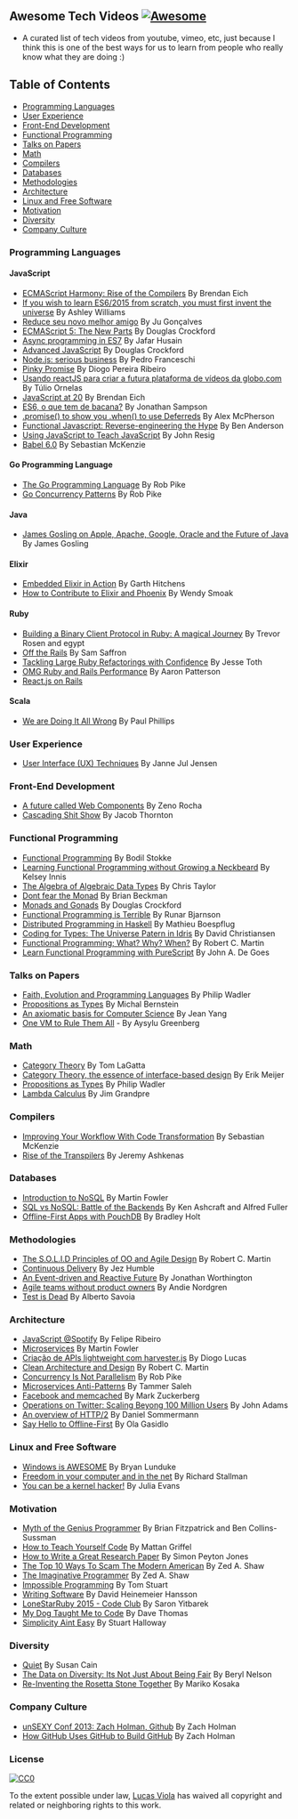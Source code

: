 ## Awesome Tech Videos [![Awesome](https://cdn.rawgit.com/sindresorhus/awesome/d7305f38d29fed78fa85652e3a63e154dd8e8829/media/badge.svg)](https://github.com/sindresorhus/awesome)

* A curated list of tech videos from youtube, vimeo, etc, just because
I think this is one of the best ways for us to learn from people who
really know what they are doing :)

## Table of Contents
* [Programming Languages](#programming-languages)
* [User Experience](#user-experience)
* [Front-End Development](#front-end-development)
* [Functional Programming](#functional-programming)
* [Talks on Papers](#talks-on-papers)
* [Math](#math)
* [Compilers](#compilers)
* [Databases](#databases)
* [Methodologies](#methodologies)
* [Architecture](#architecture)
* [Linux and Free Software](#linux-and-free-software)
* [Motivation](#motivation)
* [Diversity](#diversity)
* [Company Culture](#company-culture)

### Programming Languages

#### JavaScript

- [ECMAScript Harmony: Rise of the Compilers](https://www.youtube.com/watch?v=PlmsweSNhTw&index) By Brendan Eich
- [If you wish to learn ES6/2015 from scratch, you must first invent the universe](https://www.youtube.com/watch?v=DN4yLZB1vUQ) By Ashley Williams
- [Reduce seu novo melhor amigo](https://www.youtube.com/watch?v=P9mAnhNFKO4) By Ju Gonçalves
- [ECMAScript 5: The New Parts](https://www.youtube.com/watch?v=UTEqr0IlFKY) By Douglas Crockford
- [Async programming in ES7](https://www.youtube.com/watch?v=lil4YCCXRYc) By Jafar Husain
- [Advanced JavaScript](https://www.youtube.com/watch?v=DwYPG6vreJg) By Douglas Crockford
- [Node.js: serious business](https://www.youtube.com/watch?v=_0opytdAXHk) By Pedro Franceschi
- [Pinky Promise](https://www.youtube.com/watch?v=-N8kFr_gaAI) By Diogo Pereira Ribeiro
- [Usando reactJS para criar a futura plataforma de vídeos da globo.com](https://www.youtube.com/watch?v=Hm49qF7DAXw) By Túlio Ornelas
- [JavaScript at 20](https://www.youtube.com/watch?v=bM79WQ9iMZQ) By Brendan Eich
- [ES6, o que tem de bacana?](https://www.youtube.com/watch?v=VHRdSnJbNLg) By Jonathan Sampson
- [.promise() to show you .when() to use Deferreds](https://www.youtube.com/watch?v=juRtEEsHI9E) By Alex McPherson
- [Functional Javascript: Reverse-engineering the Hype](https://www.youtube.com/watch?v=aeh5Fmh_tmw) By Ben Anderson
- [Using JavaScript to Teach JavaScript](https://www.youtube.com/watch?v=H4sSldXv_S4) By John Resig
- [Babel 6.0](https://www.youtube.com/watch?v=Q_ncaTYEizc) By Sebastian McKenzie

#### Go Programming Language

- [The Go Programming Language](https://www.youtube.com/watch?v=rKnDgT73v8s) By Rob Pike
- [Go Concurrency Patterns](https://www.youtube.com/watch?v=f6kdp27TYZs) By Rob Pike

#### Java

- [James Gosling on Apple, Apache, Google, Oracle and the Future of Java](https://www.youtube.com/watch?v=9ei-rbULWoA) By James Gosling

#### Elixir

- [Embedded Elixir in Action](https://www.youtube.com/watch?v=kpzQrFC55q4) By Garth Hitchens
- [How to Contribute to Elixir and Phoenix](https://www.youtube.com/watch?v=uMrsJahHi3k) By Wendy Smoak

#### Ruby

- [Building a Binary Client Protocol in Ruby: A magical Journey](https://www.youtube.com/watch?v=JLoOAGEAAjo) By Trevor Rosen and egypt
- [Off the Rails](https://www.youtube.com/watch?v=aP5NNkzb4og) By Sam Saffron
- [Tackling Large Ruby Refactorings with Confidence](https://www.youtube.com/watch?v=Kr82hUeI_qI) By Jesse Toth
- [OMG Ruby and Rails Performance](https://www.youtube.com/watch?v=JMGmaRZtgM8) By Aaron Patterson
- [React.js on Rails](https://www.youtube.com/watch?v=kTSsZrub5iE)
#### Scala

- [We are Doing It All Wrong](https://www.youtube.com/watch?v=TS1lpKBMkgg) By Paul Phillips

### User Experience
- [User Interface (UX) Techniques](https://www.youtube.com/watch?v=7OSkB4BCx00) By Janne Jul Jensen

### Front-End Development
- [A future called Web Components](https://www.youtube.com/watch?v=TKYjzQ0T1q0) By Zeno Rocha
- [Cascading Shit Show](https://www.youtube.com/watch?v=iniwPUEbPUM) By Jacob Thornton

### Functional Programming

- [Functional Programming](https://www.youtube.com/watch?v=DHubfS8E--o) By Bodil Stokke
- [Learning Functional Programming without Growing a Neckbeard](https://www.youtube.com/watch?v=OOvL6QAxRK4) By Kelsey Innis
- [The Algebra of Algebraic Data Types](https://www.youtube.com/watch?v=YScIPA8RbVE) By Chris Taylor
- [Dont fear the Monad](https://www.youtube.com/watch?v=ZhuHCtR3xq8) By Brian Beckman
- [Monads and Gonads](https://www.youtube.com/watch?v=dkZFtimgAcM) By Douglas Crockford
- [Functional Programming is Terrible](https://www.youtube.com/watch?v=hzf3hTUKk8U) By Runar Bjarnson
- [Distributed Programming in Haskell](https://www.youtube.com/watch?v=qlnU73a3Cw0) By Mathieu Boespflug
- [Coding for Types: The Universe Patern in Idris](https://www.youtube.com/watch?v=AWeT_G04a0A) By David Christiansen
- [Functional Programming; What? Why? When?](https://www.youtube.com/watch?v=7Zlp9rKHGD4) By Robert C. Martin
- [Learn Functional Programming with PureScript](https://www.youtube.com/watch?v=LqYfdmb0eUU) By John A. De Goes

### Talks on Papers
- [Faith, Evolution and Programming Languages](https://www.youtube.com/watch?v=8frGknO8rIg) By Philip Wadler
- [Propositions as Types](https://www.youtube.com/watch?v=K-YYoigWN24) By Michal Bernstein
- [An axiomatic basis for Computer Science](https://www.youtube.com/watch?v=GQi-6-d5ooQ) By Jean Yang
- [One VM to Rule Them All](https://www.youtube.com/watch?v=L3e8G5l9gT8) - By Aysylu Greenberg

### Math

- [Category Theory](https://www.youtube.com/watch?v=o6L6XeNdd_k&list=FLCYmxNRJq3v_zDtEQrQuBKQ) By Tom LaGatta
- [Category Theory, the essence of interface-based design](https://www.youtube.com/watch?v=JMP6gI5mLHc) By Erik Meijer
- [Propositions as Types](https://www.youtube.com/watch?v=IOiZatlZtGU) By Philip Wadler
- [Lambda Calculus](https://www.youtube.com/watch?v=peOk3W7KZ4o) By Jim Grandpre

### Compilers

- [Improving Your Workflow With Code Transformation](https://www.youtube.com/watch?v=OFuDvqZmUrE) By Sebastian McKenzie
- [Rise of the Transpilers](https://www.youtube.com/watch?v=DspYurD75Ns) By Jeremy Ashkenas
### Databases

- [Introduction to NoSQL](https://www.youtube.com/watch?v=qI_g07C_Q5I) By Martin Fowler
- [SQL vs NoSQL: Battle of the Backends](https://www.youtube.com/watch?v=rRoy6I4gKWU) By Ken Ashcraft and Alfred Fuller
- [Offline-First Apps with PouchDB](https://www.youtube.com/watch?v=7L7esHWAjSU) By Bradley Holt

### Methodologies

- [The S.O.L.I.D Principles of OO and Agile Design](https://www.youtube.com/watch?v=t86v3N4OshQ) By Robert C. Martin
- [Continuous Delivery](https://www.youtube.com/watch?v=skLJuksCRTw) By Jez Humble
- [An Event-driven and Reactive Future](https://www.youtube.com/watch?v=_VdIQTtRkb8) By Jonathan Worthington
- [Agile teams without product owners](https://www.youtube.com/watch?v=SIoukaoFZ9Y) By Andie Nordgren
- [Test is Dead](https://www.youtube.com/watch?v=X1jWe5rOu3g) By Alberto Savoia

### Architecture

- [JavaScript @Spotify](https://www.youtube.com/watch?v=xyR4G2XgcHU) By Felipe Ribeiro
- [Microservices](https://www.youtube.com/watch?v=2yko4TbC8cI) By Martin Fowler
- [Criação de APIs lightweight com harvester.js](https://www.youtube.com/watch?v=r2bIhTO5FcM) By Diogo Lucas
- [Clean Architecture and Design](https://www.youtube.com/watch?v=asLUTiJJqdE) By Robert C. Martin
- [Concurrency Is Not Parallelism](https://www.youtube.com/watch?v=cN_DpYBzKso) By Rob Pike
- [Microservices Anti-Patterns](https://www.youtube.com/watch?v=I56HzTKvZKc) By Tammer Saleh
- [Facebook and memcached](https://www.youtube.com/watch?v=UH7wkvcf0ys) By Mark Zuckerberg
- [Operations on Twitter: Scaling Beyong 100 Million Users](https://www.youtube.com/watch?v=z8LU0Cj6BOU) By John Adams
- [An overview of HTTP/2](//www.youtube.com/watch?v=-yxQIRl6Qic) By Daniel Sommermann
- [Say Hello to Offline-First](https://www.youtube.com/watch?v=nNfaxNdyCgI) By Ola Gasidlo

### Linux and Free Software

- [Windows is AWESOME](https://www.youtube.com/watch?v=Zu0l-Ac7fTU&index=1&list=PLzcMzE4Sz1bDfHOZ2gTbcT7l4p2RaHa1L) By Bryan Lunduke
- [Freedom in your computer and in the net](https://www.youtube.com/watch?v=2lupgHYiK9Q) By Richard Stallman
- [You can be a kernel hacker!](https://www.youtube.com/watch?v=0IQlpFWTFbM) By Julia Evans

### Motivation

- [Myth of the Genius Programmer](https://www.youtube.com/watch?v=0SARbwvhupQ) By Brian Fitzpatrick and Ben Collins-Sussman
- [How to Teach Yourself Code](https://www.youtube.com/watch?v=T0qAjgQFR4c) By Mattan Griffel
- [How to Write a Great Research Paper](https://www.youtube.com/watch?v=g3dkRsTqdDA) By Simon Peyton Jones
- [The Top 10 Ways To Scam The Modern American](https://www.youtube.com/watch?v=neI_Pj558CY) By Zed A. Shaw
- [The Imaginative Programmer](https://www.youtube.com/watch?v=w1-bDwNtG-I) By Zed A. Shaw
- [Impossible Programming](https://www.youtube.com/watch?v=hN63FOa_Gp4) By Tom Stuart
- [Writing Software](https://www.youtube.com/watch?v=9LfmrkyP81M) By David Heinemeier Hansson
- [LoneStarRuby 2015 - Code Club](https://www.youtube.com/watch?v=sLAvSgcrgZM) By Saron Yitbarek
- [My Dog Taught Me to Code](https://www.youtube.com/watch?v=yCBUsd52a3s) By Dave Thomas
- [Simplicity Aint Easy](https://www.youtube.com/watch?v=cidchWg74Y4) By Stuart Halloway

### Diversity

- [Quiet](https://www.youtube.com/watch?v=AzlCIS072_Y) By Susan Cain
- [The Data on Diversity: Its Not Just About Being Fair](https://www.youtube.com/watch?v=Am3tHJzqnMki) By Beryl Nelson
- [Re-Inventing the Rosetta Stone Together](https://www.youtube.com/watch?v=OOzAly5Rs7g) By Mariko Kosaka

### Company Culture

- [unSEXY Conf 2013: Zach Holman, Github](https://www.youtube.com/watch?v=vCSNME4voRU) By Zach Holman
- [How GitHub Uses GitHub to Build GitHub](https://www.youtube.com/watch?v=qyz3jkOBbQY) By Zach Holman

### License

[![CC0](https://i.creativecommons.org/p/zero/1.0/88x31.png)](https://creativecommons.org/publicdomain/zero/1.0/)

To the extent possible under law, [Lucas Viola](http://lucasviola.github.io) has waived all copyright and related or neighboring rights to this work.

